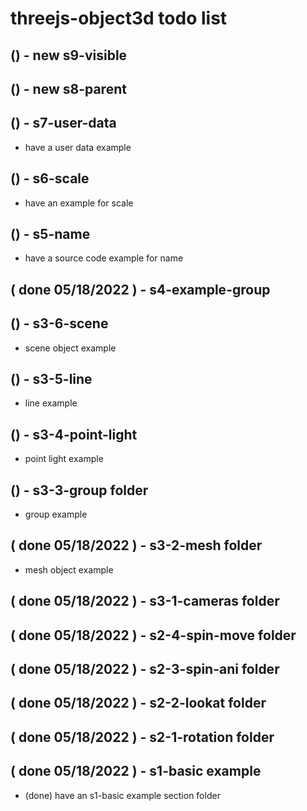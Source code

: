 # threejs-object3d todo list

## () - new s9-visible

## () - new s8-parent

## () - s7-user-data
* have a user data example

## () - s6-scale
* have an example for scale

## () - s5-name
* have a source code example for name

## ( done 05/18/2022 ) - s4-example-group

## () - s3-6-scene
* scene object example

## () - s3-5-line
* line example

## () - s3-4-point-light
* point light example

## () - s3-3-group folder
* group example

## ( done 05/18/2022 ) - s3-2-mesh folder
* mesh object example

## ( done 05/18/2022 ) - s3-1-cameras folder

## ( done 05/18/2022 ) - s2-4-spin-move folder

## ( done 05/18/2022 ) - s2-3-spin-ani folder

## ( done 05/18/2022 ) - s2-2-lookat folder

## ( done 05/18/2022 ) - s2-1-rotation folder

## ( done 05/18/2022 ) - s1-basic example
* (done) have an s1-basic example section folder
